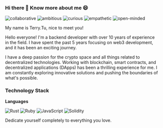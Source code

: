 ### Hi there 👋 Know more about me 😄

![collaborative](https://img.shields.io/badge/-collaborative-green)
![ambitious](https://img.shields.io/badge/-ambitious-blue)
![curious](https://img.shields.io/badge/-curious-orange)
![empathetic](https://img.shields.io/badge/-empathetic-purple)
![open-minded](https://img.shields.io/badge/-open--minded-9cf)

My name is Terry.Tu, nice to meet you!

Hello everyone! I'm a backend developer with over 10 years of experience in the field. I have spent the past 5 years focusing on web3 development, and it has been an exciting journey.

I have a deep passion for the crypto space and all things related to decentralized technologies. Working with blockchain, smart contracts, and decentralized applications (DApps) has been a thrilling experience for me. I am constantly exploring innovative solutions and pushing the boundaries of what's possible.

### Technology Stack

**Languages**

![Rust](https://img.shields.io/static/v1?style=for-the-badge&message=Rust&color=000000&logo=Rust&logoColor=FFFFFF)
![Ruby](https://img.shields.io/badge/ruby-%23CC342D.svg?style=for-the-badge&logo=ruby&logoColor=white)
![JavaScript](https://img.shields.io/badge/javascript-%23323330.svg?style=for-the-badge&logo=javascript&logoColor=%23F7DF1E)
![Solidity](https://img.shields.io/static/v1?style=for-the-badge&message=Solidity&color=363636&logo=Solidity&logoColor=FFFFFF&label=)


Dedicate yourself completely to everything you love.

